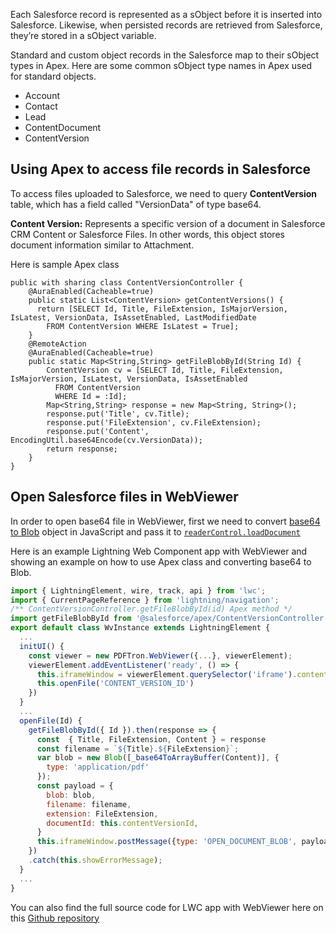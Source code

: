 Each Salesforce record is represented as a sObject before it is inserted into Salesforce. Likewise, when persisted records are retrieved from Salesforce, they’re stored in a sObject variable.

Standard and custom object records in the Salesforce map to their sObject types in Apex. Here are some common sObject type names in Apex used for standard objects.

- Account
- Contact
- Lead
- ContentDocument
- ContentVersion


## Using Apex to access file records in Salesforce

To access files uploaded to Salesforce, we need to query <b>ContentVersion</b> table, which has a field called "VersionData" of type base64.

<b>Content Version:</b> Represents a specific version of a document in Salesforce CRM Content or Salesforce Files. In other words, this object stores document information similar to Attachment.

Here is sample Apex class
```Apex
public with sharing class ContentVersionController {
    @AuraEnabled(Cacheable=true)
    public static List<ContentVersion> getContentVersions() {
      return [SELECT Id, Title, FileExtension, IsMajorVersion, IsLatest, VersionData, IsAssetEnabled, LastModifiedDate
        FROM ContentVersion WHERE IsLatest = True];
    }
    @RemoteAction
    @AuraEnabled(Cacheable=true)
    public static Map<String,String> getFileBlobById(String Id) {
        ContentVersion cv = [SELECT Id, Title, FileExtension, IsMajorVersion, IsLatest, VersionData, IsAssetEnabled
          FROM ContentVersion
          WHERE Id = :Id];
        Map<String,String> response = new Map<String, String>();
        response.put('Title', cv.Title);
        response.put('FileExtension', cv.FileExtension);
        response.put('Content', EncodingUtil.base64Encode(cv.VersionData));
        return response;
    }
}
```


## Open Salesforce files in WebViewer

In order to open base64 file in WebViewer, first we need to convert [base64 to Blob](https://www.pdftron.com/documentation/web/guides/basics/open/base64/) object in JavaScript and pass it to [`readerControl.loadDocument`](https://www.pdftron.com/api/web/WebViewerInstance.html#loadDocument__anchor)

Here is an example Lightning Web Component app with WebViewer and showing an example on how to use Apex class and converting base64 to Blob.

```js
import { LightningElement, wire, track, api } from 'lwc';
import { CurrentPageReference } from 'lightning/navigation';
/** ContentVersionController.getFileBlobById(id) Apex method */
import getFileBlobById from '@salesforce/apex/ContentVersionController.getFileBlobById';
export default class WvInstance extends LightningElement {
  ...
  initUI() {
    const viewer = new PDFTron.WebViewer({...}, viewerElement);
    viewerElement.addEventListener('ready', () => {
      this.iframeWindow = viewerElement.querySelector('iframe').contentWindow;
      this.openFile('CONTENT_VERSION_ID')
    })
  }
  ...
  openFile(Id) {
    getFileBlobById({ Id }).then(response => {
      const  { Title, FileExtension, Content } = response
      const filename = `${Title}.${FileExtension}`;
      var blob = new Blob([_base64ToArrayBuffer(Content)], {
        type: 'application/pdf'
      });
      const payload = {
        blob: blob,
        filename: filename,
        extension: FileExtension,
        documentId: this.contentVersionId,
      }
      this.iframeWindow.postMessage({type: 'OPEN_DOCUMENT_BLOB', payload }, '*')
    })
    .catch(this.showErrorMessage);
  }
  ...
}
```


You can also find the full source code for LWC app with WebViewer here on this [Github repository](https://github.com/PDFTron/webviewer-salesforce-apex-example)
